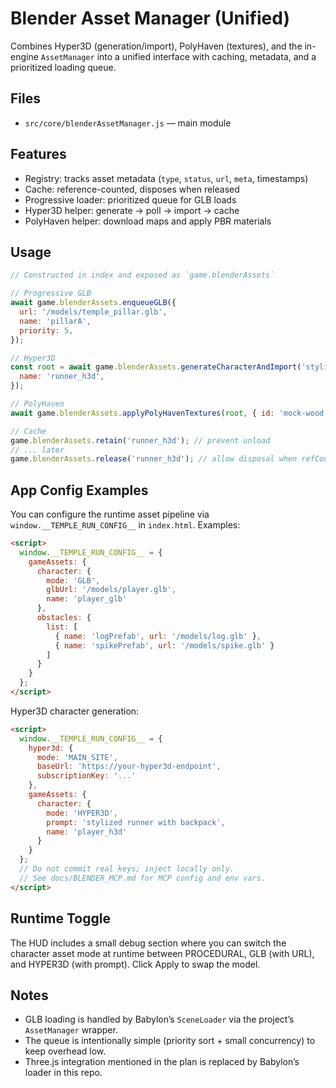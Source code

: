 # Blender Asset Manager (Unified)

Combines Hyper3D (generation/import), PolyHaven (textures), and the in-engine `AssetManager`
into a unified interface with caching, metadata, and a prioritized loading queue.

## Files

- `src/core/blenderAssetManager.js` — main module

## Features

- Registry: tracks asset metadata (`type`, `status`, `url`, `meta`, timestamps)
- Cache: reference-counted, disposes when released
- Progressive loader: prioritized queue for GLB loads
- Hyper3D helper: generate → poll → import → cache
- PolyHaven helper: download maps and apply PBR materials

## Usage

```js
// Constructed in index and exposed as `game.blenderAssets`

// Progressive GLB
await game.blenderAssets.enqueueGLB({
  url: '/models/temple_pillar.glb',
  name: 'pillarA',
  priority: 5,
});

// Hyper3D
const root = await game.blenderAssets.generateCharacterAndImport('stylized runner', {
  name: 'runner_h3d',
});

// PolyHaven
await game.blenderAssets.applyPolyHavenTextures(root, { id: 'mock-wood', types: ['albedo','normal','roughness'] });

// Cache
game.blenderAssets.retain('runner_h3d'); // prevent unload
// ... later
game.blenderAssets.release('runner_h3d'); // allow disposal when refCount hits 0
```

## App Config Examples

You can configure the runtime asset pipeline via `window.__TEMPLE_RUN_CONFIG__` in `index.html`.
Examples:

```html
<script>
  window.__TEMPLE_RUN_CONFIG__ = {
    gameAssets: {
      character: {
        mode: 'GLB',
        glbUrl: '/models/player.glb',
        name: 'player_glb'
      },
      obstacles: {
        list: [
          { name: 'logPrefab', url: '/models/log.glb' },
          { name: 'spikePrefab', url: '/models/spike.glb' }
        ]
      }
    }
  };
</script>
```

Hyper3D character generation:

```html
<script>
  window.__TEMPLE_RUN_CONFIG__ = {
    hyper3d: {
      mode: 'MAIN_SITE',
      baseUrl: 'https://your-hyper3d-endpoint',
      subscriptionKey: '...'
    },
    gameAssets: {
      character: {
        mode: 'HYPER3D',
        prompt: 'stylized runner with backpack',
        name: 'player_h3d'
      }
    }
  };
  // Do not commit real keys; inject locally only.
  // See docs/BLENDER_MCP.md for MCP config and env vars.
</script>
```

## Runtime Toggle

The HUD includes a small debug section where you can switch the character asset mode at runtime
between PROCEDURAL, GLB (with URL), and HYPER3D (with prompt). Click Apply to swap the model.

## Notes

- GLB loading is handled by Babylon’s `SceneLoader` via the project’s `AssetManager` wrapper.
- The queue is intentionally simple (priority sort + small concurrency) to keep overhead low.
- Three.js integration mentioned in the plan is replaced by Babylon’s loader in this repo.
